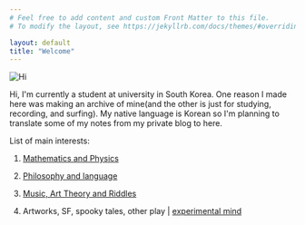 ```yaml
---
# Feel free to add content and custom Front Matter to this file.
# To modify the layout, see https://jekyllrb.com/docs/themes/#overriding-theme-defaults

layout: default
title: "Welcome"
---
```


![Hi](https://64.media.tumblr.com/18db1c6c26b7afabc2dfeaee912d8526/29b61ec4be516e15-55/s1280x1920/b007f0bf7522b323b4d70ccd4f72446e00d2ace5.pnj)

Hi, I'm currently a student at university in South Korea. One reason I made here was making an archive of mine(and the other is just for studying, recording, and surfing). My native language is Korean so I'm planning to translate some of my notes from my private blog to here. 

List of main interests: 

1. [Mathematics and Physics](./Phys/Phys_content.html)

2. [Philosophy and language](./P/P_content.html)

3. [Music, Art Theory and Riddles](./R/R_content.html)

4. Artworks, SF, spooky tales, other play \| [experimental mind](https://ki11dee.github.io/popcornparrot/index_en.html)